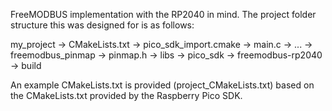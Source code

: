 FreeMODBUS implementation with the RP2040 in mind. The project folder
structure this was designed for is as follows:

my_project
 -> CMakeLists.txt
 -> pico_sdk_import.cmake
 -> main.c
 -> ...
 -> freemodbus_pinmap
    -> pinmap.h
 -> libs
    -> pico_sdk
    -> freemodbus-rp2040
 -> build

An example CMakeLists.txt is provided (project_CMakeLists.txt) based on
the CMakeLists.txt provided by the Raspberry Pico SDK.
